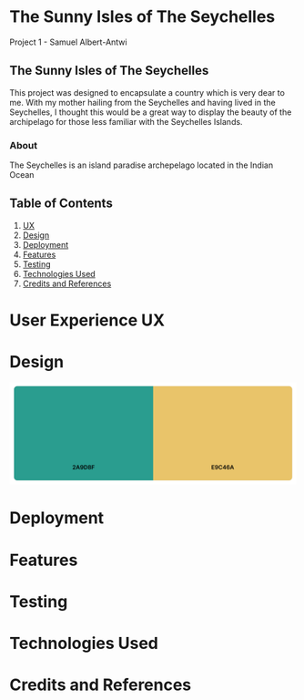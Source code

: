 # The Sunny Isles of The Seychelles

Project 1 - Samuel Albert-Antwi

## The Sunny Isles of The Seychelles

This project was designed to encapsulate a country which is very dear to me. With my mother hailing from the Seychelles and having lived in the Seychelles, I thought this would be a great way to display the beauty of the archipelago for those less familiar with the Seychelles Islands.

### About 

The Seychelles is an island paradise archepelago located in the Indian Ocean

## Table of Contents
1. [UX](/#UserExperienceUX)
2. [Design](/#design)
3. [Deployment](/#deployment)
4. [Features](/#features)
5. [Testing](/#testing)
6. [Technologies Used](/#technologiesused)
7. [Credits and References](/#creditsandreferences)

# User Experience UX

# Design

![image info](./assets/images/pallete.png)

# Deployment

# Features

# Testing

# Technologies Used

# Credits and References

